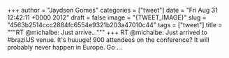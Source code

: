 
+++
author = "Jaydson Gomes"
categories = ["tweet"]
date = "Fri Aug 31 12:42:11 +0000 2012"
draft = false
image = "{TWEET_IMAGE}"
slug = "4563b2514ccc2884fc6554e9321b203a47010c44"
tags = ["tweet"]
title = """RT @michalbe: Just arrive..."""
+++
RT @michalbe: Just arrived to #brazilJS venue. It's huuuge! 900 attendees on the conference? It will probably never happen in Europe. Go ...
